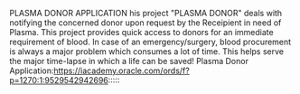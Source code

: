 PLASMA DONOR APPLICATION his project "PLASMA DONOR"
deals with notifying the concerned donor upon request by the Receipient in need of Plasma. 
This project provides quick access to donors for an immediate requirement of blood. In case of an emergency/surgery,
blood procurement is always a major problem which consumes a lot of time. This helps serve the major time-lapse
in which a life can be saved!
Plasma Donor Application:https://iacademy.oracle.com/ords/f?p=1270:1:9529542942696:::::
